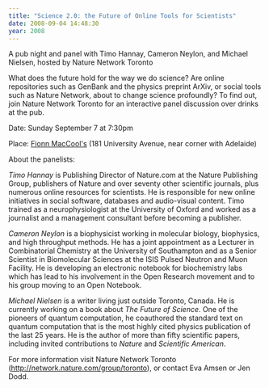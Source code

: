 ```yaml
---
title: "Science 2.0: the Future of Online Tools for Scientists"
date: 2008-09-04 14:48:30
year: 2008
---
```

A pub night and panel with Timo Hannay, Cameron Neylon, and Michael Nielsen, hosted by Nature Network Toronto

What does the future hold for the way we do science?  Are online repositories such as GenBank and the physics preprint ArXiv, or social tools such as Nature Network, about to change science profoundly?  To find out, join Nature Network Toronto for an interactive panel discussion over drinks at the pub.

Date: Sunday September 7 at 7:30pm

Place: <a href="http://maps.google.com/maps?f=q&amp;hl=en&amp;geocode=&amp;q=181+university+ave+toronto&amp;sll=46.55886,-95.712891&amp;sspn=34.760328,92.8125&amp;ie=UTF8&amp;z=16&amp;iwloc=addr">Fionn MacCool's</a> (181 University Avenue, near corner with Adelaide)

About the panelists:

<em>Timo Hannay</em> is Publishing Director of Nature.com at the Nature Publishing Group, publishers of Nature and over seventy other scientific journals, plus numerous online resources for scientists.  He is responsible for new online initiatives in social software,  databases and audio-visual content.  Timo trained as a neurophysiologist at the University of Oxford and worked as a journalist and a management consultant before becoming a publisher.

<em>Cameron Neylon</em> is a biophysicist working in molecular biology, biophysics, and high throughput methods.  He has a joint appointment as a Lecturer in Combinatorial Chemistry at the University of Southampton and as a Senior Scientist in Biomolecular Sciences at the ISIS Pulsed Neutron and Muon Facility.  He is developing an electronic notebook for biochemistry labs which has lead to his involvement in the Open Research movement and to his group moving to an Open Notebook.

<em>Michael Nielsen</em> is a writer living just outside Toronto, Canada. He is currently working on a book about <cite>The Future of Science</cite>.  One of the pioneers of quantum computation, he coauthored the standard text on quantum computation that is the most highly cited physics publication of the last 25 years. He is the author of more than fifty scientific papers, including invited contributions to <cite>Nature</cite> and <cite>Scientific American</cite>.

For more information visit Nature Network Toronto (<a href="http://network.nature.com/group/toronto">http://network.nature.com/group/toronto</a>), or contact Eva Amsen or Jen Dodd.

